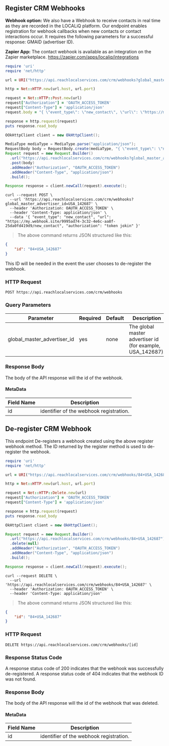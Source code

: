 ## Register CRM Webhooks
**Webhook option:** We also have a Webhook to receive contacts in real time as they are recorded in the LOCALiQ platform. Our endpoint enables registration for webhook callbacks when new contacts or contact interactions occur. It requires the following parameters for a successful response: GMAID (advertiser ID).

**Zapier App:** The contact webhook is available as an integration on the Zapier marketplace. https://zapier.com/apps/localiq/integrations


```ruby
require 'uri'
require 'net/http'

url = URI("https://api.reachlocalservices.com/crm/webhooks?global_master_advertiser_id=USA_142687")

http = Net::HTTP.new(url.host, url.port)

request = Net::HTTP::Post.new(url)
request["Authorization"] = 'OAUTH_ACCESS_TOKEN'
request["Content-Type"] = 'application/json'
request.body = "{ \"event_type\": \"new_contact\", \"url\": \"https://my.webhook.site/new_contact\", \"authorization\": \"token jokin\" }"

response = http.request(request)
puts response.read_body
```

```java
OOkHttpClient client = new OkHttpClient();

MediaType mediaType = MediaType.parse("application/json");
RequestBody body = RequestBody.create(mediaType, "{ \"event_type\": \"new_contact\", \"url\": \"https://my.webhook.site/new_contact\", \"authorization\": \"token jokin\" }");
Request request = new Request.Builder()
  .url("https://api.reachlocalservices.com/crm/webhooks?global_master_advertiser_id=USA_142687")
  .post(body)
  .addHeader("Authorization", "OAUTH_ACCESS_TOKEN")
  .addHeader("Content-Type", "application/json")
  .build();

Response response = client.newCall(request).execute();
```

```shell
curl --request POST \
  --url 'https://api.reachlocalservices.com/crm/webhooks?global_master_advertiser_id=USA_142687' \
  --header 'Authorization: OAUTH_ACCESS_TOKEN' \
  --header 'Content-Type: application/json' \
  --data '{ "event_type": "new_contact", "url": "https://my.webhook.site/9995ad74-3c32-4e6c-aa8f-25da0fd419d9/new_contact", "authorization": "token jokin" }'
```

> The above command returns JSON structured like this:

```json
{
    "id": "84+USA_142687"
}
```

This ID will be needed in the event the user chooses to de-register the webhook.

### HTTP Request

`POST https://api.reachlocalservices.com/crm/webhooks`

### Query Parameters

Parameter | Required | Default | Description
--------- | -------- |-------- | -----------
global\_master\_advertiser\_id | yes | none | The global master advertiser id (for example, USA_142687).

### Response Body
The body of the API response will the id of the webhook.

#### MetaData
Field Name | Description
---------- | -----------
id | identifier of the webhook registration.


## De-register CRM Webhook

This endpoint De-registers a webhook created using the above register webhook method.  The ID returned by the register method is used to de-register the webhook.

```ruby
require 'uri'
require 'net/http'

url = URI("https://api.reachlocalservices.com/crm/webhooks/84+USA_142687")

http = Net::HTTP.new(url.host, url.port)

request = Net::HTTP::Delete.new(url)
request["Authorization"] = 'OAUTH_ACCESS_TOKEN'
request["Content-Type"] = 'application/json'

response = http.request(request)
puts response.read_body
```

```java
OkHttpClient client = new OkHttpClient();

Request request = new Request.Builder()
  .url("https://api.reachlocalservices.com/crm/webhooks/84+USA_142687")
  .delete(null)
  .addHeader("Authorization", "OAUTH_ACCESS_TOKEN")
  .addHeader("Content-Type", "application/json")
  .build();

Response response = client.newCall(request).execute();
```

```shell
curl --request DELETE \
  --url 'https://api.reachlocalservices.com/crm/webhooks/84+USA_142687' \
  --header 'Authorization: OAUTH_ACCESS_TOKEN' \
  --header 'Content-Type: application/json'
```

> The above command returns JSON structured like this:

```json
{
    "id": "84+USA_142687"
}
```

### HTTP Request

`DELETE https://api.reachlocalservices.com/crm/webhooks/[id]`

### Response Status Code

A response status code of 200 indicates that the webhook was successfully de-registered.
A response status code of 404 indicates that the webhook ID was not found.

### Response Body
The body of the API response will the id of the webhook that was deleted.

#### MetaData
Field Name | Description
---------- | -----------
id | identifier of the webhook registration.
